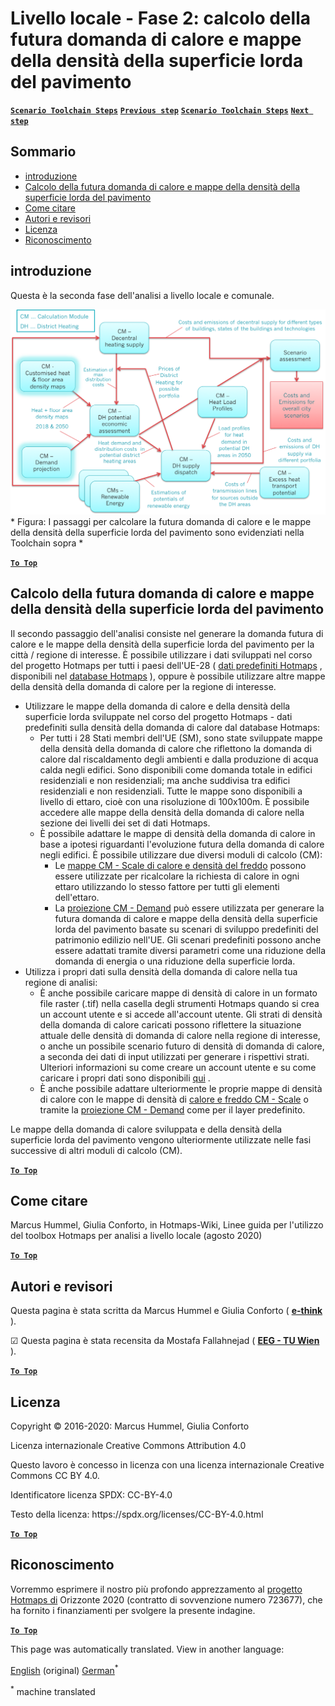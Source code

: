 <h1> <a class="anchor" id="local-level---step-2--calculation-of-future-heat-demand-and-gross-floor-area-density-maps" href="#local-level---step-2--calculation-of-future-heat-demand-and-gross-floor-area-density-maps"><i class="fa fa-link"></i></a> Livello locale - Fase 2: calcolo della futura domanda di calore e mappe della densità della superficie lorda del pavimento </h1><p> <a href="guide-local-and-municipal-levels#the-hotmaps-scenario-toolchain-different-steps"><strong><code>Scenario Toolchain Steps</code></strong></a> <a href="step-1-analysis-of-current-heat-demand-and-available-resource-potentials"><strong><code>Previous step</code></strong></a> <a href="guide-local-and-municipal-levels#the-hotmaps-scenario-toolchain-different-steps"><strong><code>Scenario Toolchain Steps</code></strong></a> <a href="step-3-Calculation-of-costs-of-decentral-heat-supply"><strong><code>Next step</code></strong></a> <br/></p><h2> <a class="anchor" id="table-of-contents" href="#table-of-contents"><i class="fa fa-link"></i></a> Sommario </h2><ul><li> <a href="#introduction">introduzione</a> </li><li> <a href="#calculation-of-future-heat-demand-and-gross-floor-area-density-maps">Calcolo della futura domanda di calore e mappe della densità della superficie lorda del pavimento</a> </li><li> <a href="#how-to-cite">Come citare</a> </li><li> <a href="#authors-and-reviewers">Autori e revisori</a> </li><li> <a href="#license">Licenza</a> </li><li> <a href="#acknowledgement">Riconoscimento</a> </li></ul><h2> <a class="anchor" id="introduction" href="#introduction"><i class="fa fa-link"></i></a> introduzione </h2><p> Questa è la seconda fase dell&#39;analisi a livello locale e comunale. </p><img src="/en/Step-2-Calculation-of-future-heat-demand-and-gross-floor-area-density-maps/Hotmaps_Local_Toolchain_Step_2final.png"/><br/> * Figura: I passaggi per calcolare la futura domanda di calore e le mappe della densità della superficie lorda del pavimento sono evidenziati nella Toolchain sopra * <br/><p><ins> <code><strong><a href="#table-of-contents">To Top</a></strong></code> </ins> </p><h2> <a class="anchor" id="calculation-of-future-heat-demand-and-gross-floor-area-density-maps" href="#calculation-of-future-heat-demand-and-gross-floor-area-density-maps"><i class="fa fa-link"></i></a> Calcolo della futura domanda di calore e mappe della densità della superficie lorda del pavimento </h2><p> Il secondo passaggio dell&#39;analisi consiste nel generare la domanda futura di calore e le mappe della densità della superficie lorda del pavimento per la città / regione di interesse. È possibile utilizzare i dati sviluppati nel corso del progetto Hotmaps per tutti i paesi dell&#39;UE-28 ( <a href="https://wiki.hotmaps.eu/en/Hotmaps-open-data-repositories">dati predefiniti Hotmaps</a> , disponibili nel <a href="https://gitlab.com/hotmaps">database Hotmaps</a> ), oppure è possibile utilizzare altre mappe della densità della domanda di calore per la regione di interesse. </p><ul><li> Utilizzare le mappe della domanda di calore e della densità della superficie lorda sviluppate nel corso del progetto Hotmaps - dati predefiniti sulla densità della domanda di calore dal database Hotmaps: <ul><li> Per tutti i 28 Stati membri dell&#39;UE (SM), sono state sviluppate mappe della densità della domanda di calore che riflettono la domanda di calore dal riscaldamento degli ambienti e dalla produzione di acqua calda negli edifici. Sono disponibili come domanda totale in edifici residenziali e non residenziali; ma anche suddivisa tra edifici residenziali e non residenziali. Tutte le mappe sono disponibili a livello di ettaro, cioè con una risoluzione di 100x100m. È possibile accedere alle mappe della densità della domanda di calore nella sezione dei livelli dei set di dati Hotmaps. </li><li> È possibile adattare le mappe di densità della domanda di calore in base a ipotesi riguardanti l&#39;evoluzione futura della domanda di calore negli edifici. È possibile utilizzare due diversi moduli di calcolo (CM): <ul><li> Le <a href="https://wiki.hotmaps.eu/en/CM-Scale-heat-and-cool-density-maps">mappe CM - Scale di calore e densità del freddo</a> possono essere utilizzate per ricalcolare la richiesta di calore in ogni ettaro utilizzando lo stesso fattore per tutti gli elementi dell&#39;ettaro. </li><li> La <a href="https://wiki.hotmaps.eu/en/CM-Demand-projection">proiezione CM - Demand</a> può essere utilizzata per generare la futura domanda di calore e mappe della densità della superficie lorda del pavimento basate su scenari di sviluppo predefiniti del patrimonio edilizio nell&#39;UE. Gli scenari predefiniti possono anche essere adattati tramite diversi parametri come una riduzione della domanda di energia o una riduzione della superficie lorda. </li></ul></li></ul></li><li> Utilizza i propri dati sulla densità della domanda di calore nella tua regione di analisi: <ul><li> È anche possibile caricare mappe di densità di calore in un formato file raster (.tif) nella casella degli strumenti Hotmaps quando si crea un account utente e si accede all&#39;account utente. Gli strati di densità della domanda di calore caricati possono riflettere la situazione attuale delle densità di domanda di calore nella regione di interesse, o anche un possibile scenario futuro di densità di domanda di calore, a seconda dei dati di input utilizzati per generare i rispettivi strati. Ulteriori informazioni su come creare un account utente e su come caricare i propri dati sono disponibili <a href="https://wiki.hotmaps.eu/en/Introduction-to-user-interface#upper-toolbar_connect">qui</a> . </li><li> È anche possibile adattare ulteriormente le proprie mappe di densità di calore con le mappe di densità di <a href="https://wiki.hotmaps.eu/en/CM-Scale-heat-and-cool-density-maps">calore e freddo CM - Scale</a> o tramite la <a href="https://wiki.hotmaps.eu/en/CM-Demand-projection">proiezione CM - Demand</a> come per il layer predefinito. </li></ul></li></ul><p> Le mappe della domanda di calore sviluppata e della densità della superficie lorda del pavimento vengono ulteriormente utilizzate nelle fasi successive di altri moduli di calcolo (CM). </p><p><ins> <code><strong><a href="#table-of-contents">To Top</a></strong></code> </ins> </p><h2> <a class="anchor" id="how-to-cite" href="#how-to-cite"><i class="fa fa-link"></i></a> Come citare </h2><p> Marcus Hummel, Giulia Conforto, in Hotmaps-Wiki, Linee guida per l&#39;utilizzo del toolbox Hotmaps per analisi a livello locale (agosto 2020) </p><p><ins> <code><strong><a href="#table-of-contents">To Top</a></strong></code> </ins> </p><h2> <a class="anchor" id="authors-and-reviewers" href="#authors-and-reviewers"><i class="fa fa-link"></i></a> Autori e revisori </h2><p> Questa pagina è stata scritta da Marcus Hummel e Giulia Conforto ( <strong><a href="https://e-think.ac.at">e-think</a></strong> ). </p><p> ☑ Questa pagina è stata recensita da Mostafa Fallahnejad ( <strong><a href="https://eeg.tuwien.ac.at/">EEG - TU Wien</a></strong> ). </p><p> <a href="#table-of-contents"><strong><code>To Top</code></strong></a> </p> <h2> <a class="anchor" id="license" href="#license"><i class="fa fa-link"></i></a> Licenza </h2><p> Copyright © 2016-2020: Marcus Hummel, Giulia Conforto </p><p> Licenza internazionale Creative Commons Attribution 4.0 </p><p> Questo lavoro è concesso in licenza con una licenza internazionale Creative Commons CC BY 4.0. </p><p> Identificatore licenza SPDX: CC-BY-4.0 </p><p> Testo della licenza: https://spdx.org/licenses/CC-BY-4.0.html </p><p> <a href="#table-of-contents"><strong><code>To Top</code></strong></a> </p> <h2> <a class="anchor" id="acknowledgement" href="#acknowledgement"><i class="fa fa-link"></i></a> Riconoscimento </h2><p> Vorremmo esprimere il nostro più profondo apprezzamento al <a href="https://www.hotmaps-project.eu">progetto Hotmaps di</a> Orizzonte 2020 (contratto di sovvenzione numero 723677), che ha fornito i finanziamenti per svolgere la presente indagine. </p><p><ins> <code><strong><a href="#table-of-contents">To Top</a></strong></code> </ins> </p>


<!--- THIS IS A SUPER UNIQUE IDENTIFIER -->

This page was automatically translated. View in another language:

[English](../en/Step-2-Calculation-of-future-heat-demand-and-gross-floor-area-density-maps) (original) [German](../de/Step-2-Calculation-of-future-heat-demand-and-gross-floor-area-density-maps)<sup>\*</sup>  

<sup>\*</sup> machine translated
